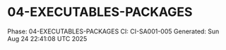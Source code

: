 # 04-EXECUTABLES-PACKAGES
Phase: 04-EXECUTABLES-PACKAGES
CI: CI-SA001-005
Generated: Sun Aug 24 22:41:08 UTC 2025

